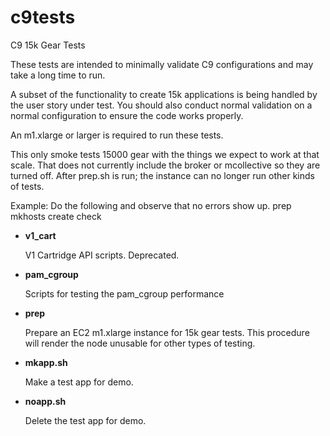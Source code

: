c9tests
=======

C9 15k Gear Tests

These tests are intended to minimally validate C9 configurations and
may take a long time to run.

A subset of the functionality to create 15k applications is being
handled by the user story under test.  You should also conduct normal
validation on a normal configuration to ensure the code works
properly.

An m1.xlarge or larger is required to run these tests.

This only smoke tests 15000 gear with the things we expect to work at
that scale.  That does not currently include the broker or mcollective
so they are turned off.  After prep.sh is run; the instance can no
longer run other kinds of tests.

Example: Do the following and observe that no errors show up.
prep
mkhosts
create
check


* __v1_cart__

  V1 Cartridge API scripts.  Deprecated.

* __pam_cgroup__

  Scripts for testing the pam_cgroup performance

* __prep__

  Prepare an EC2 m1.xlarge instance for 15k gear tests.  This
  procedure will render the node unusable for other types of testing.

* __mkapp.sh__

  Make a test app for demo.

* __noapp.sh__

  Delete the test app for demo.
